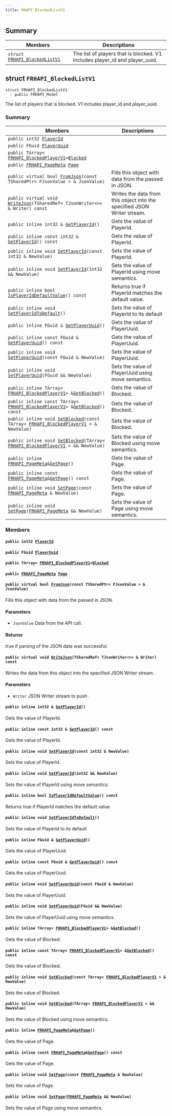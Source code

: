 ```yaml
---
title: RHAPI_BlockedListV1
---
```


## Summary

 Members                        | Descriptions                                
--------------------------------|---------------------------------------------
`struct `[`FRHAPI_BlockedListV1`](#structFRHAPI__BlockedListV1) | The list of players that is blocked. V1 includes player_id and player_uuid.

## struct `FRHAPI_BlockedListV1` <a id="structFRHAPI__BlockedListV1"></a>

```
struct FRHAPI_BlockedListV1
  : public FRHAPI_Model
```

The list of players that is blocked. V1 includes player_id and player_uuid.

### Summary

 Members                        | Descriptions                                
--------------------------------|---------------------------------------------
`public int32 `[`PlayerId`](#structFRHAPI__BlockedListV1_1ade9caa9b10824edf6926d3b8469100ab) | 
`public FGuid `[`PlayerUuid`](#structFRHAPI__BlockedListV1_1a50c043118db11d7942acdf151465173d) | 
`public TArray< `[`FRHAPI_BlockedPlayerV1`](RHAPI_BlockedPlayerV1.md#structFRHAPI__BlockedPlayerV1)` > `[`Blocked`](#structFRHAPI__BlockedListV1_1aba330a0566290f3fda0222b500989bfd) | 
`public `[`FRHAPI_PageMeta`](RHAPI_PageMeta.md#structFRHAPI__PageMeta)` `[`Page`](#structFRHAPI__BlockedListV1_1a521032dec2dcb9ea96651449d37e7bf3) | 
`public virtual bool `[`FromJson`](#structFRHAPI__BlockedListV1_1a5b0666661666ec4431669bea387faefb)`(const TSharedPtr< FJsonValue > & JsonValue)` | Fills this object with data from the passed in JSON.
`public virtual void `[`WriteJson`](#structFRHAPI__BlockedListV1_1acd3b59f02a668aa56dabc0582746fc90)`(TSharedRef< TJsonWriter<>> & Writer) const` | Writes the data from this object into the specified JSON Writer stream.
`public inline int32 & `[`GetPlayerId`](#structFRHAPI__BlockedListV1_1a662a4abd8bac8398bfb844267003fab2)`()` | Gets the value of PlayerId.
`public inline const int32 & `[`GetPlayerId`](#structFRHAPI__BlockedListV1_1aa68da4ac2bfcad2e100c40bc1a292a71)`() const` | Gets the value of PlayerId.
`public inline void `[`SetPlayerId`](#structFRHAPI__BlockedListV1_1a908aefe5ee0ec6e747356f30d6217c2f)`(const int32 & NewValue)` | Sets the value of PlayerId.
`public inline void `[`SetPlayerId`](#structFRHAPI__BlockedListV1_1a71a80d48448a70e72a2e067cdf82d0a2)`(int32 && NewValue)` | Sets the value of PlayerId using move semantics.
`public inline bool `[`IsPlayerIdDefaultValue`](#structFRHAPI__BlockedListV1_1a699d03bcefb6ea6a41be3b97047e0509)`() const` | Returns true if PlayerId matches the default value.
`public inline void `[`SetPlayerIdToDefault`](#structFRHAPI__BlockedListV1_1a64a886e93872c0f49fdb00a326f936cd)`()` | Sets the value of PlayerId to its default
`public inline FGuid & `[`GetPlayerUuid`](#structFRHAPI__BlockedListV1_1a529642356bb09c2b33b03f481126549e)`()` | Gets the value of PlayerUuid.
`public inline const FGuid & `[`GetPlayerUuid`](#structFRHAPI__BlockedListV1_1a2ec5de2f6da5e7f1fc36d56b61fe4198)`() const` | Gets the value of PlayerUuid.
`public inline void `[`SetPlayerUuid`](#structFRHAPI__BlockedListV1_1a2cb06d2130fe80d71e8522def64c3b0d)`(const FGuid & NewValue)` | Sets the value of PlayerUuid.
`public inline void `[`SetPlayerUuid`](#structFRHAPI__BlockedListV1_1a4ec72d3647790ce27be987107bbc3e1f)`(FGuid && NewValue)` | Sets the value of PlayerUuid using move semantics.
`public inline TArray< `[`FRHAPI_BlockedPlayerV1`](RHAPI_BlockedPlayerV1.md#structFRHAPI__BlockedPlayerV1)` > & `[`GetBlocked`](#structFRHAPI__BlockedListV1_1ae669839d122dd52e3bee6a91da44b1a5)`()` | Gets the value of Blocked.
`public inline const TArray< `[`FRHAPI_BlockedPlayerV1`](RHAPI_BlockedPlayerV1.md#structFRHAPI__BlockedPlayerV1)` > & `[`GetBlocked`](#structFRHAPI__BlockedListV1_1a3ab93256d3c954f84bb1141c09bd0a0e)`() const` | Gets the value of Blocked.
`public inline void `[`SetBlocked`](#structFRHAPI__BlockedListV1_1adea9f7de665df442b79cf29d3cf37e10)`(const TArray< `[`FRHAPI_BlockedPlayerV1`](RHAPI_BlockedPlayerV1.md#structFRHAPI__BlockedPlayerV1)` > & NewValue)` | Sets the value of Blocked.
`public inline void `[`SetBlocked`](#structFRHAPI__BlockedListV1_1a5c359f048e3634afcacd8920318ac6bd)`(TArray< `[`FRHAPI_BlockedPlayerV1`](RHAPI_BlockedPlayerV1.md#structFRHAPI__BlockedPlayerV1)` > && NewValue)` | Sets the value of Blocked using move semantics.
`public inline `[`FRHAPI_PageMeta`](RHAPI_PageMeta.md#structFRHAPI__PageMeta)` & `[`GetPage`](#structFRHAPI__BlockedListV1_1af64951fcb4ca7d17d7b22ef758010b54)`()` | Gets the value of Page.
`public inline const `[`FRHAPI_PageMeta`](RHAPI_PageMeta.md#structFRHAPI__PageMeta)` & `[`GetPage`](#structFRHAPI__BlockedListV1_1a3b976a1089c4eaf000ccb7b282866322)`() const` | Gets the value of Page.
`public inline void `[`SetPage`](#structFRHAPI__BlockedListV1_1ac9707a0992bed1c1a73adaf448a2f3ca)`(const `[`FRHAPI_PageMeta`](RHAPI_PageMeta.md#structFRHAPI__PageMeta)` & NewValue)` | Sets the value of Page.
`public inline void `[`SetPage`](#structFRHAPI__BlockedListV1_1a8a60143ad6575975d8f03800cedba895)`(`[`FRHAPI_PageMeta`](RHAPI_PageMeta.md#structFRHAPI__PageMeta)` && NewValue)` | Sets the value of Page using move semantics.

### Members

#### `public int32 `[`PlayerId`](#structFRHAPI__BlockedListV1_1ade9caa9b10824edf6926d3b8469100ab) <a id="structFRHAPI__BlockedListV1_1ade9caa9b10824edf6926d3b8469100ab"></a>

#### `public FGuid `[`PlayerUuid`](#structFRHAPI__BlockedListV1_1a50c043118db11d7942acdf151465173d) <a id="structFRHAPI__BlockedListV1_1a50c043118db11d7942acdf151465173d"></a>

#### `public TArray< `[`FRHAPI_BlockedPlayerV1`](RHAPI_BlockedPlayerV1.md#structFRHAPI__BlockedPlayerV1)` > `[`Blocked`](#structFRHAPI__BlockedListV1_1aba330a0566290f3fda0222b500989bfd) <a id="structFRHAPI__BlockedListV1_1aba330a0566290f3fda0222b500989bfd"></a>

#### `public `[`FRHAPI_PageMeta`](RHAPI_PageMeta.md#structFRHAPI__PageMeta)` `[`Page`](#structFRHAPI__BlockedListV1_1a521032dec2dcb9ea96651449d37e7bf3) <a id="structFRHAPI__BlockedListV1_1a521032dec2dcb9ea96651449d37e7bf3"></a>

#### `public virtual bool `[`FromJson`](#structFRHAPI__BlockedListV1_1a5b0666661666ec4431669bea387faefb)`(const TSharedPtr< FJsonValue > & JsonValue)` <a id="structFRHAPI__BlockedListV1_1a5b0666661666ec4431669bea387faefb"></a>

Fills this object with data from the passed in JSON.

#### Parameters
* `JsonValue` Data from the API call.

#### Returns
true if parsing of the JSON data was successful.

#### `public virtual void `[`WriteJson`](#structFRHAPI__BlockedListV1_1acd3b59f02a668aa56dabc0582746fc90)`(TSharedRef< TJsonWriter<>> & Writer) const` <a id="structFRHAPI__BlockedListV1_1acd3b59f02a668aa56dabc0582746fc90"></a>

Writes the data from this object into the specified JSON Writer stream.

#### Parameters
* `Writer` JSON Writer stream to push .

#### `public inline int32 & `[`GetPlayerId`](#structFRHAPI__BlockedListV1_1a662a4abd8bac8398bfb844267003fab2)`()` <a id="structFRHAPI__BlockedListV1_1a662a4abd8bac8398bfb844267003fab2"></a>

Gets the value of PlayerId.

#### `public inline const int32 & `[`GetPlayerId`](#structFRHAPI__BlockedListV1_1aa68da4ac2bfcad2e100c40bc1a292a71)`() const` <a id="structFRHAPI__BlockedListV1_1aa68da4ac2bfcad2e100c40bc1a292a71"></a>

Gets the value of PlayerId.

#### `public inline void `[`SetPlayerId`](#structFRHAPI__BlockedListV1_1a908aefe5ee0ec6e747356f30d6217c2f)`(const int32 & NewValue)` <a id="structFRHAPI__BlockedListV1_1a908aefe5ee0ec6e747356f30d6217c2f"></a>

Sets the value of PlayerId.

#### `public inline void `[`SetPlayerId`](#structFRHAPI__BlockedListV1_1a71a80d48448a70e72a2e067cdf82d0a2)`(int32 && NewValue)` <a id="structFRHAPI__BlockedListV1_1a71a80d48448a70e72a2e067cdf82d0a2"></a>

Sets the value of PlayerId using move semantics.

#### `public inline bool `[`IsPlayerIdDefaultValue`](#structFRHAPI__BlockedListV1_1a699d03bcefb6ea6a41be3b97047e0509)`() const` <a id="structFRHAPI__BlockedListV1_1a699d03bcefb6ea6a41be3b97047e0509"></a>

Returns true if PlayerId matches the default value.

#### `public inline void `[`SetPlayerIdToDefault`](#structFRHAPI__BlockedListV1_1a64a886e93872c0f49fdb00a326f936cd)`()` <a id="structFRHAPI__BlockedListV1_1a64a886e93872c0f49fdb00a326f936cd"></a>

Sets the value of PlayerId to its default

#### `public inline FGuid & `[`GetPlayerUuid`](#structFRHAPI__BlockedListV1_1a529642356bb09c2b33b03f481126549e)`()` <a id="structFRHAPI__BlockedListV1_1a529642356bb09c2b33b03f481126549e"></a>

Gets the value of PlayerUuid.

#### `public inline const FGuid & `[`GetPlayerUuid`](#structFRHAPI__BlockedListV1_1a2ec5de2f6da5e7f1fc36d56b61fe4198)`() const` <a id="structFRHAPI__BlockedListV1_1a2ec5de2f6da5e7f1fc36d56b61fe4198"></a>

Gets the value of PlayerUuid.

#### `public inline void `[`SetPlayerUuid`](#structFRHAPI__BlockedListV1_1a2cb06d2130fe80d71e8522def64c3b0d)`(const FGuid & NewValue)` <a id="structFRHAPI__BlockedListV1_1a2cb06d2130fe80d71e8522def64c3b0d"></a>

Sets the value of PlayerUuid.

#### `public inline void `[`SetPlayerUuid`](#structFRHAPI__BlockedListV1_1a4ec72d3647790ce27be987107bbc3e1f)`(FGuid && NewValue)` <a id="structFRHAPI__BlockedListV1_1a4ec72d3647790ce27be987107bbc3e1f"></a>

Sets the value of PlayerUuid using move semantics.

#### `public inline TArray< `[`FRHAPI_BlockedPlayerV1`](RHAPI_BlockedPlayerV1.md#structFRHAPI__BlockedPlayerV1)` > & `[`GetBlocked`](#structFRHAPI__BlockedListV1_1ae669839d122dd52e3bee6a91da44b1a5)`()` <a id="structFRHAPI__BlockedListV1_1ae669839d122dd52e3bee6a91da44b1a5"></a>

Gets the value of Blocked.

#### `public inline const TArray< `[`FRHAPI_BlockedPlayerV1`](RHAPI_BlockedPlayerV1.md#structFRHAPI__BlockedPlayerV1)` > & `[`GetBlocked`](#structFRHAPI__BlockedListV1_1a3ab93256d3c954f84bb1141c09bd0a0e)`() const` <a id="structFRHAPI__BlockedListV1_1a3ab93256d3c954f84bb1141c09bd0a0e"></a>

Gets the value of Blocked.

#### `public inline void `[`SetBlocked`](#structFRHAPI__BlockedListV1_1adea9f7de665df442b79cf29d3cf37e10)`(const TArray< `[`FRHAPI_BlockedPlayerV1`](RHAPI_BlockedPlayerV1.md#structFRHAPI__BlockedPlayerV1)` > & NewValue)` <a id="structFRHAPI__BlockedListV1_1adea9f7de665df442b79cf29d3cf37e10"></a>

Sets the value of Blocked.

#### `public inline void `[`SetBlocked`](#structFRHAPI__BlockedListV1_1a5c359f048e3634afcacd8920318ac6bd)`(TArray< `[`FRHAPI_BlockedPlayerV1`](RHAPI_BlockedPlayerV1.md#structFRHAPI__BlockedPlayerV1)` > && NewValue)` <a id="structFRHAPI__BlockedListV1_1a5c359f048e3634afcacd8920318ac6bd"></a>

Sets the value of Blocked using move semantics.

#### `public inline `[`FRHAPI_PageMeta`](RHAPI_PageMeta.md#structFRHAPI__PageMeta)` & `[`GetPage`](#structFRHAPI__BlockedListV1_1af64951fcb4ca7d17d7b22ef758010b54)`()` <a id="structFRHAPI__BlockedListV1_1af64951fcb4ca7d17d7b22ef758010b54"></a>

Gets the value of Page.

#### `public inline const `[`FRHAPI_PageMeta`](RHAPI_PageMeta.md#structFRHAPI__PageMeta)` & `[`GetPage`](#structFRHAPI__BlockedListV1_1a3b976a1089c4eaf000ccb7b282866322)`() const` <a id="structFRHAPI__BlockedListV1_1a3b976a1089c4eaf000ccb7b282866322"></a>

Gets the value of Page.

#### `public inline void `[`SetPage`](#structFRHAPI__BlockedListV1_1ac9707a0992bed1c1a73adaf448a2f3ca)`(const `[`FRHAPI_PageMeta`](RHAPI_PageMeta.md#structFRHAPI__PageMeta)` & NewValue)` <a id="structFRHAPI__BlockedListV1_1ac9707a0992bed1c1a73adaf448a2f3ca"></a>

Sets the value of Page.

#### `public inline void `[`SetPage`](#structFRHAPI__BlockedListV1_1a8a60143ad6575975d8f03800cedba895)`(`[`FRHAPI_PageMeta`](RHAPI_PageMeta.md#structFRHAPI__PageMeta)` && NewValue)` <a id="structFRHAPI__BlockedListV1_1a8a60143ad6575975d8f03800cedba895"></a>

Sets the value of Page using move semantics.

